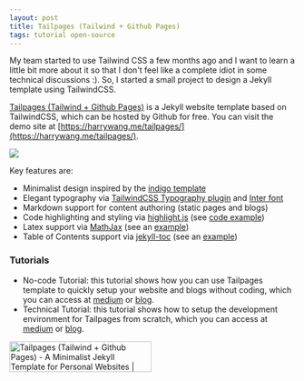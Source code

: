 ```yaml
---
layout: post
title: Tailpages (Tailwind + Github Pages)
tags: tutorial open-source
---
```


My team started to use Tailwind CSS a few months ago and I want to learn a little bit more about it so that I don't feel like a complete idiot in some technical discussions :). So, I started a small project to design a Jekyll template using TailwindCSS.

[Tailpages (Tailwind + Github Pages)](https://github.com/harrywang/tailpages) is a Jekyll website template based on TailwindCSS, which can be hosted by Github for free. You can visit the demo site at [https://harrywang.me/tailpages/](https://harrywang.me/tailpages/).

<img class="mx-auto" src="https://user-images.githubusercontent.com/595772/150410338-6efaaf76-cd2a-470e-82fa-d1f89aacf702.png">

Key features are:

- Minimalist design inspired by the [indigo template](https://github.com/sergiokopplin/indigo)
- Elegant typography via [TailwindCSS Typography plugin](https://tailwindcss.com/docs/typography-plugin) and [Inter font](https://rsms.me/inter/)
- Markdown support for content authoring (static pages and blogs)
- Code highlighting and styling via [highlight.js](https://highlightjs.org/) (see [code example](http://harrywang.me/2022/01/19/tailpages-tutorial-technical.html))
- Latex support via [MathJax](https://www.mathjax.org/) (see an [example](http://harrywang.me/2022/02/09/latex-cheatsheet.html))
- Table of Contents support via [jekyll-toc](https://github.com/allejo/jekyll-toc) (see an [example](http://harrywang.me/2022/02/08/python-cheatsheet.html))


### Tutorials
- No-code Tutorial: this tutorial shows how you can use Tailpages template to quickly setup your website and blogs without coding, which you can access at [medium](https://harrywang.medium.com/introducing-tailpages-tailwind-github-pages-89903c52d3ec) or [blog](http://harrywang.me/2022/01/19/tailpages-tutorial-nocode.html).
- Technical Tutorial: this tutorial shows how to setup the development environment for Tailpages from scratch, which you can access at [medium](https://harrywang.medium.com/developing-tailpages-a-jekyll-template-based-on-tailwind-css-b8b51e60e25b) or [blog](http://harrywang.me/2022/01/18/tailpages-tutorial-technical.html). 

<div class="flex items-center">

<a href="https://www.producthunt.com/posts/tailpages-tailwind-github-pages?utm_source=badge-featured&utm_medium=badge&utm_souce=badge-tailpages-tailwind-github-pages" target="_blank"><img src="https://api.producthunt.com/widgets/embed-image/v1/featured.svg?post_id=331602&theme=light" alt="Tailpages (Tailwind + Github Pages) - A Minimalist Jekyll Template for Personal Websites | Product Hunt" style="width: 250px; height: 54px;" width="250" height="54" /></a>

</div>
